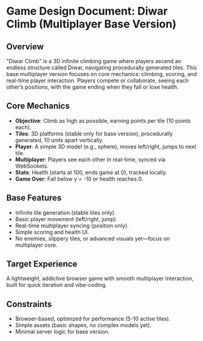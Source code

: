 # Game Design Document: Diwar Climb (Multiplayer Base Version)

## Overview
"Diwar Climb" is a 3D infinite climbing game where players ascend an endless structure called Diwar, navigating procedurally generated tiles. This base multiplayer version focuses on core mechanics: climbing, scoring, and real-time player interaction. Players compete or collaborate, seeing each other’s positions, with the game ending when they fall or lose health.

## Core Mechanics
- **Objective**: Climb as high as possible, earning points per tile (10 points each).
- **Tiles**: 3D platforms (stable only for base version), procedurally generated, 10 units apart vertically.
- **Player**: A simple 3D model (e.g., sphere), moves left/right, jumps to next tile.
- **Multiplayer**: Players see each other in real-time, synced via WebSockets.
- **Stats**: Health (starts at 100, ends game at 0), tracked locally.
- **Game Over**: Fall below y = -10 or health reaches 0.

## Base Features
- Infinite tile generation (stable tiles only).
- Basic player movement (left/right, jump).
- Real-time multiplayer syncing (position only).
- Simple scoring and health UI.
- No enemies, slippery tiles, or advanced visuals yet—focus on multiplayer core.

## Target Experience
A lightweight, addictive browser game with smooth multiplayer interaction, built for quick iteration and vibe-coding.

## Constraints
- Browser-based, optimized for performance (5-10 active tiles).
- Simple assets (basic shapes, no complex models yet).
- Minimal server logic for base version.
